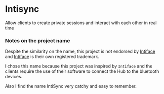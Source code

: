 # Intisync

Allow clients to create private sessions and interact with each other in real time

### Notes on the project name

Despite the similarity on the name, this project is not endorsed by [Intiface](https://github.com/intiface) and [Intiface](https://github.com/intiface) is their own registered trademark.

I chose this name because this project was inspired by `Intiface` and the clients require the use of their software to connect the Hub to the bluetooth devices.

Also I find the name IntiSync very catchy and easy to remember.
